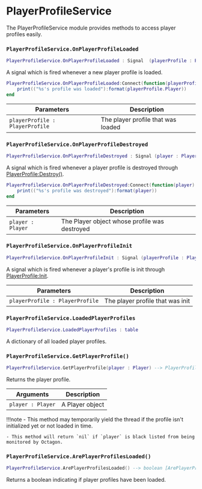 # PlayerProfileService

The PlayerProfileService module provides methods to access player profiles easily.

### `PlayerProfileService.OnPlayerProfileLoaded`

```lua
PlayerProfileService.OnPlayerProfileLoaded : Signal  (playerProfile : PlayerProfile)
```

A signal which is fired whenever a new player profile is loaded.

```lua
PlayerProfileService.OnPlayerProfileLoaded:Connect(function(playerProfile)
    print(("%s's profile was loaded"):format(playerProfile.Player))
end
```

| Parameters      | Description                          |
| ----------- | ------------------------------------ |
| `playerProfile : PlayerProfile` | The player profile that was loaded |

### `PlayerProfileService.OnPlayerProfileDestroyed`

```lua
PlayerProfileService.OnPlayerProfileDestroyed : Signal (player : Player)
```

A signal which is fired whenever a player profile is destroyed through [PlayerProfile:Destroy()](https://silentsreplacement.github.io/Octagon/Server/PlayerProfile/#playerprofiledestroy).

```lua
PlayerProfileService.OnPlayerProfileDestroyed:Connect(function(player)
    print(("%s's profile was destroyed"):format(player))
end
```

| Parameters      | Description                          |
| ----------- | ------------------------------------ |
| `player : Player` | The Player object whose profile was destroyed |

### `PlayerProfileService.OnPlayerProfileInit`

```lua
PlayerProfileService.OnPlayerProfileInit : Signal (playerProfile : PlayerProfile)
```

A signal which is fired whenever a player's profile is init through [PlayerProfile:Init](https://silentsreplacement.github.io/Octagon/Server/PlayerProfile/#playerprofileinit).

| Parameters      | Description                          |
| ----------- | ------------------------------------ |
| `playerProfile : PlayerProfile` | The player profile that was init |

### `PlayerProfileService.LoadedPlayerProfiles`

```lua
PlayerProfileService.LoadedPlayerProfiles : table
```

A dictionary of all loaded player profiles.

### `PlayerProfileService.GetPlayerProfile()`

```lua
PlayerProfileService.GetPlayerProfile(player : Player) --> PlayerProfile | nil []
```

Returns the player profile.

| Arguments      | Description                          |
| ----------- | ------------------------------------ |
| `player : Player` | A Player object |

!!!note
    - This method may temporarily yield the thread if the profile isn't initialized yet or not loaded in time.

    - This method will return `nil` if `player` is black listed from being monitored by Octagon.

### `PlayerProfileService.ArePlayerProfilesLoaded()`

```lua
PlayerProfileService.ArePlayerProfilesLoaded() --> boolean [ArePlayerProfilesLoaded]
```

Returns a boolean indicating if player profiles have been loaded.